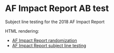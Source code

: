# AF Impact Report AB test

Subject line testing for the 2018 AF Impact Report

HTML rendering:

  * [AF Impact Report randomization](https://phively.github.io/ksm-stats/2018-af-impact-report/AF%20Impact%20Report%20randomization.nb.html)
  * [AF Impact Report subject line testing](https://phively.github.io/ksm-stats/2018-af-impact-report/AF%20Impact%20Report%20subject%20line%20testing.nb.html)
